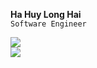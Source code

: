 **Ha Huy Long Hai**<br/>
`Software Engineer`


<img src="https://github-readme-stats.vercel.app/api/top-langs/?username=wonrax&hide=jupyter%20notebook,tex&layout=compact" /><br/>
<img src="https://hhai.dev/api/public/github-profile-views?v=1" />

